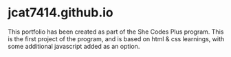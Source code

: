 # jcat7414.github.io

This portfolio has been created as part of the She Codes Plus program.
This is the first project of the program, and is based on html & css learnings, with some additional javascript added as an option.
